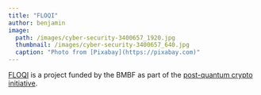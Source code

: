 ```yaml
---
title: "FLOQI"
author: benjamin
image: 
  path: /images/cyber-security-3400657_1920.jpg
  thumbnail: /images/cyber-security-3400657_640.jpg
  caption: "Photo from [Pixabay](https://pixabay.com)"
---
```


[FLOQI](https://www.forschung-it-sicherheit-kommunikationssysteme.de/projekte/floqi) is a project funded by the BMBF as part of the [post-quantum crypto initiative](https://www.forschung-it-sicherheit-kommunikationssysteme.de/foerderung/bekanntmachungen/pqk).
